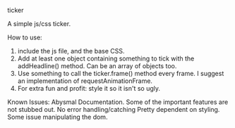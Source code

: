 ticker

A simple js/css ticker.

How to use:
1. include the js file, and the base CSS.
2. Add at least one object containing something to tick with the addHeadline() method. Can be an array of objects too.
3. Use something to call the ticker.frame() method every frame. I suggest an implementation of requestAnimationFrame.
4. For extra fun and profit: style it so it isn't so ugly.
 
Known Issues:
Abysmal Documentation.
Some of the important features are not stubbed out.
No error handling/catching
Pretty dependent on styling.
Some issue manipulating the dom.
